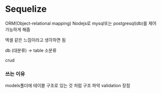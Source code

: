 # Sequelize

ORM(Object-relational mapping)
Nodejs로 mysql또는 postgresql(db)를 제어 가능하게 해줌

엑셀 같은 느낌이라고 생각하면 됨

db (대분류) -> table 소분류

crud

### 쓰는 이유

models폴더에 테이블 구조로 있는 것 처럼 구조 파악
validation 장점
